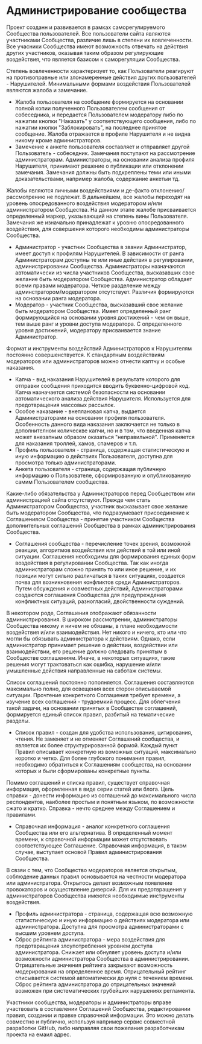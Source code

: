 # Администрирование сообщества

Проект созданн и развивается в рамках саморегулируемого Сообщества пользователей. Все пользователи сайта являются участниками Сообщества, различие лишь в степени их вовлеченности. Все учасники Сообщества имеют возможность отвечать на действия других участников, оказывая таким образом регулирующие воздействия, что является базисом к саморегуляции Сообщества. 

Степень вовлеченности характеризует то, как Пользователи реагируют на противоправные или злонамеренные действия других пользователей - Нарушителей. Минимальными формами воздействия Пользователей являются жалоба и замечание.
* Жалоба пользователя на сообщение формируется на основании полной копии полученного Пользователем сообщения от собеседника, и передается Пользователем модератору либо по нажатии кнопки "Наказать" у соответствующего сообщения, либо по нажатии кнопки "Заблокировать", на последнее принятое сообщение. Жалоба отражается в профиле Нарушителя и не видна никому кроме администраторов.
* Замечение к анкете пользователя составляет и отправляет другой Пользователь - собеседник. Замечания поступают на рассмотрение администраторам. Администраторы, на основании анализа профиля Нарушителя, принимают решение о публикации или отклонении замечания. Замечания должны быть подкреплены теми или иными доказательствами, например жалоба, содержание анкетыи тд.

Жалобы являются личными воздействиями и де-факто отклонению/рассмотрению не подлежат. В дальнейшем, все жалобы переходят на уровень опосредованного воздействия модератором и/или администратором Сообщества. На данном этапе жалобе присваивается определенный маркер, указывающий на степень вины Пользователя. Замечания же изначально принадлежат к уровню опосредованного воздействия, для совершения которого необходимы администраторы Сообщества.
* Администратор - участник Сообщества в звании Администратор, имеет доступ к профилям Нарушителей. В зависимости от ранга Администраторам доступны те или иные действия в регулировании, администрировании Сообщества. Администраторы назначаются автоматически из числа участников Сообщества, высказавших свое желание быть модератором Сообщества. Администратор обладает всеми правами модератора. Четкое разделение между админстратором/модератором отсутствует. Различия формируются на основании ранга модератора.
* Модератор - участник Сообщества, высказавший свое желание быть модератором Сообщества. Имеет определенный ранг формирующийся на основании уровня достижений - чем он выше, тем выше ранг и уровни доступа модератора. С определенного уровня достижений, модератору присваивается знание Администратор.

Формат и инструменты воздействий Администраторов к Нарушителям постоянно совершенствуется. К стандартным воздействиям модераторов или администраторов можно отнести каптчу и особые наказания.
* Капча - вид наказания Нарушителей в результате которого для отправки сообщения приходится вводить буквенно-цифровой код. Капча назначается системой безопасности на основании автоматического анализа действия Нарушителя. Используется для предотвращения массовых рассылок.
* Особое наказание - внеплановая капча, выдается Администраторами на основании профиля пользователя. Особенность данного вида наказания заключается не только в дополнителном колическве капчи, но и в том, что введенная капча может внезапным образом оказаться "неправильной". Применяется для наказания троллей, хамов, спамеров и т.п.
* Профиль пользователя - страница, содержащая статистическую и иную информацию о действиях Пользователя, доступна для просмотра только администраторами.
* Анкета пользователя - страница, содержащая публичную информацию о Пользователе, сформированную и опубликованную самим Пользователем сообщества.

Какие-либо обязательства у Администраторов перед Сообществом или администрацией сайта отсутствуют. Прежде чем стать Администратором Сообщества, участник высказывает свое желание быть модератором Сообщества, что подразумевает присоединение к Соглашениясм Сообщества - принятие участником Сообщества дополнительных соглашений Сообщества в рамках администрирования Сообщества. 
* Соглашения сообщества - перечисление точек зрения, возможной реакции, алгоритмов воздействия или действий в той или иной ситуации. Соглашения необходимы для формирования единых форм воздействия в регулировании Сообщества. Так как иногда администраторам сложно принять то или иное решение, и их позиции могут сильно различаться в таких ситуациях, создается почва для возникновения конфликтов среди Администраторов. Путем обсуждения и совместных действий, Администраторами создаются соглашения Сообщества для предупреждения конфликтных ситуаций, разногласий, двойственности суждений.

В некотором роде, Соглашения отображают обязанности администрирования. В широком рассмотрении, администраторы Сообщества никому и ничем не обязаны, в плане необходимости воздействия и/или взаимодействия. Нет никого и ничего, кто или что могли бы обязывать администратора к действиям. Однако, если администратор принимает решение о действии, воздействии или взаимодействии, его решение должно следовать принятым в Сообществе соглашениям. Иначе, в некоторых ситуациях, такие решения могут трактоваться как ошибка, нарушение и/или умышленные действия направленные на саботаж системы.

Список соглашений постоянно пополняется. Соглашения составляются максимально полно, для освещения всех сторон описываемой ситуации. Прочтение конкретного Соглашения требует времени, а изучение всех соглашений - трудоемкий процесс. Для облегчения такой задачи, на основании принятых в Сообществе соглашений, формируется единый список правил, разбитый на тематические разделы. 
* Список правил - создан для удобства использования, цитирования, чтения. Не заменяет и не отменяет Соглашений сообщества, и является их более структурированной формой. Каждый пункт Правил описывает конкретную из воможных ситуаций, максимально коротко и четко. Для более глубокого понимания правил, необходимо обратиться к Соглашениям сообщества, на основании которых и были сформированы конкретные пункты.

Помимо соглашений и списка правил, существует справочная информация, оформленная в виде серии статей или блога. Цель справки - донести информацию из соглашений до максимального числа респондентов, наиболее простым и понятным языком, по возможности сжато и кратко. Справка - нечто среднее между Соглашением и правилами.
* Справочная информация - аналог конкретного соглашения Сообщества или его альтернатива. В определенный момент времени, к справочной информации может отсутствовать соответствующее Соглашение. Справочная информация, в таком случае, выступает основой Правил администрирования Сообщества.

В свзяи с тем, что Сообщество модераторов является открытым, соблюдение данных правил основывается на честности модератора или администратора. Открытось делает возможным появление провокаторов и осуществление диверсий. Для их предотвращения у администраторов Сообщества имеются необходимые инструменты воздействия. 
* Профиль администратора - страница, содержащая всю возможную статистическую и иную информацию о действиях модератора или админиcтратора. Доступна для просмотра администраторами с высшим уровнем доступа.
* Сброс рейтинга администратора - мера воздействия для предотвращения злоупотребления уровнем доступа администратора. Снижает или обнуляет уровень доступа и/или возможности администратора Сообщества в администрировании. Отрицательные значения рейтинга закрывают возможность модерирования на определенное время. Отрицательный рейтинг списывается системой автоматически до нуля с течением времени. Сброс рейтинга администратора до отрицательных значений возможен при систематических грубейших нарушениях регламента.

Участники сообщества, модераторы и администраторы вправе участвовать в составлении Соглашений Сообщества, редактировании правил, создании и правке справочной информации. Это можно делать совместно и публично, используя например сервис совместной разработки GitHub, либо направляя свои пожелания разработчикам проекта на емаил адрес.
